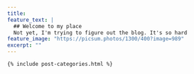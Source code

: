 ```yaml
---
title: 
feature_text: |
  ## Welcome to my place
  Not yet, I'm trying to figure out the blog. It's so hard
feature_image: "https://picsum.photos/1300/400?image=989"
excerpt: ""
---
```


    {% include post-categories.html %}